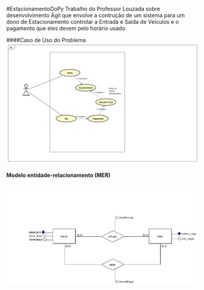 #EstacionamentoDoPy
Trabalho do Professor Louzada sobre desenvolvimento Ágil que envolve a contrução de um sistema para um dono de Estacionamento
controlar a Entrada e Saída de Veículos e o pagamento que eles devem pelo horário usado.

####Caso de Uso do Problema 
![CasodeUso](Caso%20de%20Uso.jpg) 

#### Modelo entidade-relacionamento (MER)
![CasodeUso](ImagemMER.jpg) 
